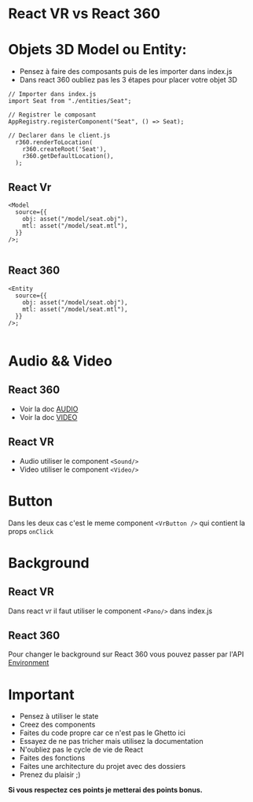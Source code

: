 React VR vs React 360
===

# Objets 3D Model ou Entity:
- Pensez à faire des composants puis de les importer dans index.js
- Dans react 360 oubliez pas les 3 étapes pour placer votre objet 3D 
```
// Importer dans index.js
import Seat from "./entities/Seat";

// Registrer le composant
AppRegistry.registerComponent("Seat", () => Seat);

// Declarer dans le client.js
  r360.renderToLocation(
    r360.createRoot('Seat'),
    r360.getDefaultLocation(),
  );
```

## React Vr

```
<Model
  source={{
    obj: asset("/model/seat.obj"),
    mtl: asset("/model/seat.mtl"),
  }}
/>;


```

## React 360

```
<Entity
  source={{
    obj: asset("/model/seat.obj"),
    mtl: asset("/model/seat.mtl"),
  }}
/>;


```

# Audio && Video

## React 360 
- Voir la doc [AUDIO](https://facebook.github.io/react-360/docs/audio.html)
- Voir la doc [VIDEO](https://facebook.github.io/react-360/docs/photos-and-videos.html)

## React VR

- Audio utiliser le component ````<Sound/> ````
- Video utiliser le component ````<Video/> ````

# Button

Dans les deux cas c'est le meme component ``<VrButton />`` qui contient la props `onClick`

# Background

## React VR 

Dans react vr il faut utiliser le component `<Pano/>` dans index.js

## React 360

Pour changer le background sur React 360 vous pouvez passer par l'API [Environment](https://facebook.github.io/react-360/docs/environment.html)


# Important
- Pensez à utiliser le state
- Creez des components
- Faites du code propre car ce n'est pas le Ghetto ici
- Essayez de ne pas tricher mais utilisez la documentation
- N'oubliez pas le cycle de vie de React
- Faites des fonctions
- Faites une architecture du projet avec des dossiers
- Prenez du plaisir ;)

**Si vous respectez ces points je metterai des points bonus.**